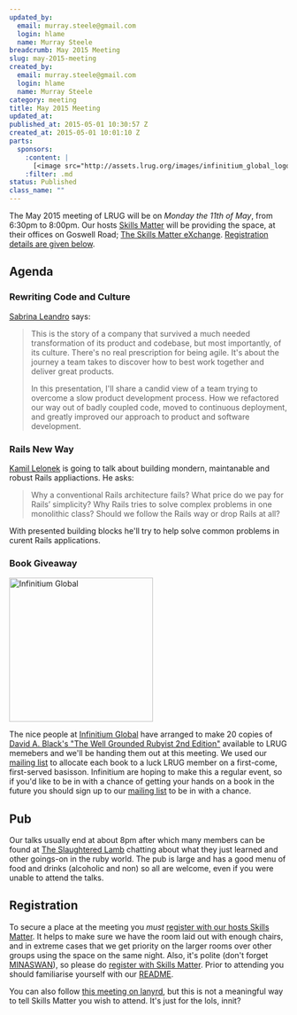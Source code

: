 ```yaml
---
updated_by:
  email: murray.steele@gmail.com
  login: hlame
  name: Murray Steele
breadcrumb: May 2015 Meeting
slug: may-2015-meeting
created_by:
  email: murray.steele@gmail.com
  login: hlame
  name: Murray Steele
category: meeting
title: May 2015 Meeting
updated_at:
published_at: 2015-05-01 10:30:57 Z
created_at: 2015-05-01 10:01:10 Z
parts:
  sponsors:
    :content: |
      [<image src="http://assets.lrug.org/images/infinitium_global_logo_small.jpg" width="120" height="120" alt="Infinitium Global" title="Infinitium Global Logo"/>](https://www.linkedin.com/company/infinitium-global)
    :filter: .md
status: Published
class_name: ""
---
```


The May 2015 meeting of LRUG will be on *Monday the 11th of May*, from 6:30pm to 8:00pm.  Our hosts [Skills Matter](http://skillsmatter.com/) will be providing the space, at their offices on Goswell Road; [The Skills Matter eXchange](https://skillsmatter.com/locations/96-skills-matter-exchange).  <a href="#may15registration">Registration details are given below</a>.

Agenda
------

### Rewriting Code and Culture

[Sabrina Leandro](http://saleandro.com/) says:

> This is the story of a company that survived a much needed
> transformation of its product and codebase, but most importantly, of
> its culture. There's no real prescription for being agile. It's about
> the journey a team takes to discover how to best work together and
> deliver great products.
>
> In this presentation, I'll share a candid view of a team trying to
> overcome a slow product development process. How we refactored our way
> out of badly coupled code, moved to continuous deployment, and greatly
> improved our approach to product and software development.

### Rails New Way

[Kamil Lelonek](http://kamil.lelonek.me/) is going to talk about building mondern, maintanable and robust Rails appliactions. He asks:

> Why a conventional Rails architecture fails?
> What price do we pay for Rails’ simplicity?
> Why Rails tries to solve complex problems in one monolithic class?
> Should we follow the Rails way or drop Rails at all?

With presented building blocks he'll try to help solve common problems in curent Rails applications.

### Book Giveaway

[<image src="http://assets.lrug.org/images/infinitium_global_logo_medium.jpg" width="260" height="260" alt="Infinitium Global" title="Infinitium Global"/>](https://www.linkedin.com/company/infinitium-global)

The nice people at [Infinitium Global](https://www.linkedin.com/company/infinitium-global) have arranged to make 20 copies of [David A. Black's "The Well Grounded Rubyist 2nd Edition"](http://manning.com/black3) available to LRUG memebers and we'll be handing them out at this meeting.  We used our [mailing list](http://lrug.org/mailing-list) to allocate each book to a luck LRUG member on a first-come, first-served basisson.  Infinitium are hoping to make this a regular event, so if you'd like to be in with a chance of getting your hands on a book in the future you should sign up to our [mailing list](http://lrug.org/mailing-list) to be in with a chance.

Pub
---

Our talks usually end at about 8pm after which many members can be found at [The Slaughtered Lamb](http://www.theslaughteredlambpub.com/) chatting about what they just learned and other goings-on in the ruby world.  The pub is large and has a good menu of food and drinks (alcoholic and non) so all are welcome, even if you were unable to attend the talks.

Registration <a name="may15registration">&nbsp;</a>
---------------------------------------------------

To secure a place at the meeting you *must* [register with our hosts Skills Matter](https://skillsmatter.com/meetups/7167-rewriting-code-culture-and-rails-new-way).  It helps to make sure we have the room laid out with enough chairs, and in extreme cases that we get priority on the larger rooms over other groups using the space on the same night.  Also, it's polite (don't forget [MINASWAN](http://oreilly.com/ruby/excerpts/ruby-learning-rails/ruby-glossary.html#I_indexterm_d1e32036)), so please do [register with Skills Matter](https://skillsmatter.com/meetups/7167-rewriting-code-culture-and-rails-new-way).  Prior to attending you should familiarise yourself with our [README](http://readme.lrug.org/).

You can also follow [this meeting on lanyrd](http://lanyrd.com/2015/lrug-may/), but this is not a meaningful way to tell Skills Matter you wish to attend.  It's just for the lols, innit?
